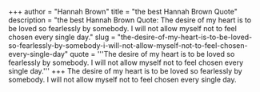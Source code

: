 +++
author = "Hannah Brown"
title = "the best Hannah Brown Quote"
description = "the best Hannah Brown Quote: The desire of my heart is to be loved so fearlessly by somebody. I will not allow myself not to feel chosen every single day."
slug = "the-desire-of-my-heart-is-to-be-loved-so-fearlessly-by-somebody-i-will-not-allow-myself-not-to-feel-chosen-every-single-day"
quote = '''The desire of my heart is to be loved so fearlessly by somebody. I will not allow myself not to feel chosen every single day.'''
+++
The desire of my heart is to be loved so fearlessly by somebody. I will not allow myself not to feel chosen every single day.
